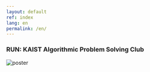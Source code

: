 ```yaml
---
layout: default
ref: index
lang: en
permalink: /en/
---
```


### RUN: KAIST Algorithmic Problem Solving Club

![poster](/about/poster/2019_spring/ko.png)